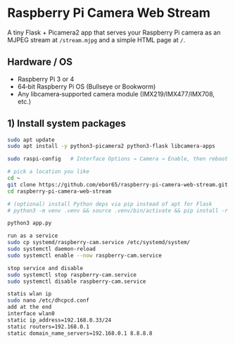 # Raspberry Pi Camera Web Stream

A tiny Flask + Picamera2 app that serves your Raspberry Pi camera as an MJPEG stream at `/stream.mjpg` and a simple HTML page at `/`.

## Hardware / OS
- Raspberry Pi 3 or 4
- 64‑bit Raspberry Pi OS (Bullseye or Bookworm)
- Any libcamera‑supported camera module (IMX219/IMX477/IMX708, etc.)

## 1) Install system packages
```bash
sudo apt update
sudo apt install -y python3-picamera2 python3-flask libcamera-apps

sudo raspi-config   # Interface Options → Camera → Enable, then reboot

# pick a location you like
cd ~
git clone https://github.com/ebor65/raspberry-pi-camera-web-stream.git
cd raspberry-pi-camera-web-stream

# (optional) install Python deps via pip instead of apt for Flask
# python3 -m venv .venv && source .venv/bin/activate && pip install -r requirements.txt

python3 app.py

run as a service
sudo cp systemd/raspberry-cam.service /etc/systemd/system/
sudo systemctl daemon-reload
sudo systemctl enable --now raspberry-cam.service

stop service and disable
sudo systemctl stop raspberry-cam.service
sudo systemctl disable raspberry-cam.service

statis wlan ip
sudo nano /etc/dhcpcd.conf
add at the end
interface wlan0
static ip_address=192.168.0.33/24
static routers=192.168.0.1
static domain_name_servers=192.168.0.1 8.8.8.8

